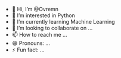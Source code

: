 - 👋 Hi, I’m @Ovremn
- 👀 I’m interested in Python
- 🌱 I’m currently learning Machine Learning
- 💞️ I’m looking to collaborate on ...
- 📫 How to reach me ...
- 😄 Pronouns: ...
- ⚡ Fun fact: ...

<!---
Ovremn/Ovremn is a ✨ special ✨ repository because its `README.md` (this file) appears on your GitHub profile.
You can click the Preview link to take a look at your changes.
--->

